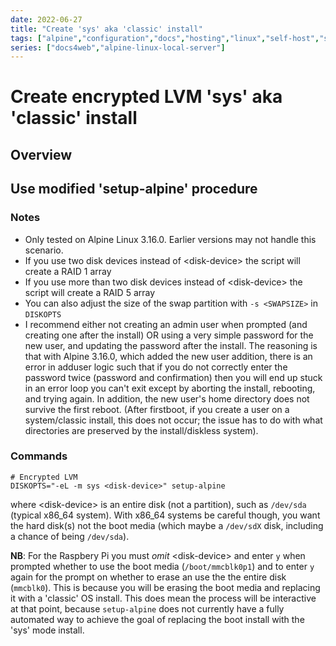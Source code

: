 ```yaml
---
date: 2022-06-27
title: "Create 'sys' aka 'classic' install"
tags: ["alpine","configuration","docs","hosting","linux","self-host","storage","sysadmin-devops","raspberry-pi","sbc"]
series: ["docs4web","alpine-linux-local-server"]
---
```


# Create encrypted LVM 'sys' aka 'classic' install

## Overview

## Use modified 'setup-alpine' procedure

### Notes

* Only tested on Alpine Linux 3.16.0. Earlier versions may not handle this scenario.
* If you use two disk devices instead of  \<disk-device> the script will create a RAID 1 array
* If you use more than two disk devices instead of \<disk-device> the script will create a RAID 5 array
* You can also adjust the size of the swap partition with `-s <SWAPSIZE>` in `DISKOPTS`
* I recommend either not creating an admin user when prompted (and creating one after the install) OR using a very simple password for the new user, and updating the password after the install. The reasoning is that with Alpine 3.16.0, which added the new user addition, there is an error in adduser logic such that if you do not correctly enter the password twice (password and confirmation) then you will end up stuck in an error loop you can't exit except by aborting the install, rebooting, and trying again. In addition, the new user's home directory does not survive the first reboot. (After firstboot, if you create a user on a system/classic install, this does not occur; the issue has to do with what directories are preserved by the install/diskless system).

### Commands

```shell
# Encrypted LVM
DISKOPTS="-eL -m sys <disk-device>" setup-alpine
```

where \<disk-device> is an entire disk (not a partition), such as `/dev/sda` (typical x86_64 system). With x86_64 systems be careful though, you want the hard disk(s) not the boot media (which maybe a `/dev/sdX` disk, including a chance of being `/dev/sda`).

**NB**: For the Raspbery Pi you must _omit_ \<disk-device> and enter `y` when prompted whether to use the boot media (`/boot/mmcblk0p1`) and to enter `y` again for the prompt on whether to erase an use the the entire disk (`mmcblk0`). This is because you will be erasing the boot media and replacing it with a 'classic' OS install. This does mean the process will be interactive at that point, because `setup-alpine` does not currently have a fully automated way to achieve the goal of replacing the boot install with the 'sys' mode install.
